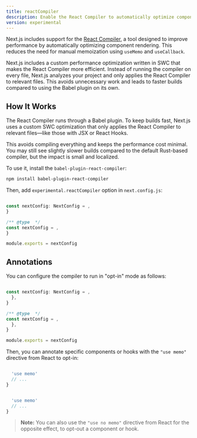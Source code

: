 ```yaml
---
title: reactCompiler
description: Enable the React Compiler to automatically optimize component rendering.
version: experimental
---
```


Next.js includes support for the [React Compiler](https://react.dev/learn/react-compiler), a tool designed to improve performance by automatically optimizing component rendering. This reduces the need for manual memoization using `useMemo` and `useCallback`.

Next.js includes a custom performance optimization written in SWC that makes the React Compiler more efficient. Instead of running the compiler on every file, Next.js analyzes your project and only applies the React Compiler to relevant files. This avoids unnecessary work and leads to faster builds compared to using the Babel plugin on its own.

## How It Works

The React Compiler runs through a Babel plugin. To keep builds fast, Next.js uses a custom SWC optimization that only applies the React Compiler to relevant files—like those with JSX or React Hooks.

This avoids compiling everything and keeps the performance cost minimal. You may still see slightly slower builds compared to the default Rust-based compiler, but the impact is small and localized.

To use it, install the `babel-plugin-react-compiler`:

```bash filename="Terminal"
npm install babel-plugin-react-compiler
```

Then, add `experimental.reactCompiler` option in `next.config.js`:

```ts filename="next.config.ts" switcher

const nextConfig: NextConfig = ,
}

```

```js filename="next.config.js" switcher
/** @type  */
const nextConfig = ,
}

module.exports = nextConfig
```

## Annotations

You can configure the compiler to run in "opt-in" mode as follows:

```ts filename="next.config.ts" switcher

const nextConfig: NextConfig = ,
  },
}

```

```js filename="next.config.js" switcher
/** @type  */
const nextConfig = ,
  },
}

module.exports = nextConfig
```

Then, you can annotate specific components or hooks with the `"use memo"` directive from React to opt-in:

```ts filename="app/page.tsx" switcher

  'use memo'
  // ...
}
```

```js filename="app/page.js" switcher

  'use memo'
  // ...
}
```

> **Note:** You can also use the `"use no memo"` directive from React for the opposite effect, to opt-out a component or hook.